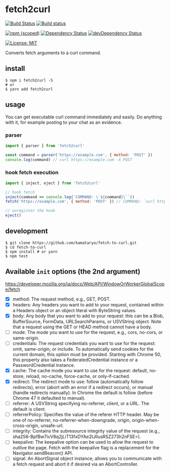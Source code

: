 # fetch2curl

[![Build Status](https://travis-ci.org/kamataryo/fetch-to-curl.svg?branch=master)](https://travis-ci.org/kamataryo/fetch-to-curl)
[![Build status](https://ci.appveyor.com/api/projects/status/yhpc128t9efo5b1k?svg=true)](https://ci.appveyor.com/project/kamataryo/fetch-to-curl)

[![npm (scoped)](https://img.shields.io/npm/v/fetch2curl.svg)](https://www.npmjs.com/package/fetch2curl)
[![Dependency Status](https://img.shields.io/david/kamataryo/fetch-to-curl.svg?style=flat)](https://david-dm.org/kamataryo/fetch-to-curl)
[![devDependency Status](https://img.shields.io/david/dev/kamataryo/fetch-to-curl.svg?style=flat)](https://david-dm.org/kamataryo/fetch-to-curl#info=devDependencies)

[![License: MIT](https://img.shields.io/badge/License-MIT-yellow.svg)](https://opensource.org/licenses/MIT)

Converts fetch arguments to a curl command.

## install

```shell
$ npm i fetch2curl -S
# or
$ yarn add fetch2curl
```

## usage

You can get executable curl command immediately and easily. Do anything with it, for example posting to your chat as an evidence.

### parser

```javascript
import { parser } from 'fetch2curl'

const command = parser('https://example.com', { method: 'POST' })
console.log(command) // curl https://example.com -X POST
```

### hook fetch execution

```javascript
import { inject, eject } from 'fetch2curl'

// hook fetch
inject(command => console.log(`COMMAND: \`${command}\``))
fetch('https://example.com', { method: 'POST' }) // COMMAND: `curl https://example.com -X POST`

// unregister the hook
eject()
```

## development

```shell
$ git clone https://github.com/kamataryo/fetch-to-curl.git
$ cd fetch-to-curl
$ npm install # or yarn
$ npm test
```

## Available `init` options (the 2nd argument)

https://developer.mozilla.org/ja/docs/Web/API/WindowOrWorkerGlobalScope/fetch

- [x] method: The request method, e.g., GET, POST.
- [x] headers: Any headers you want to add to your request, contained within a Headers object or an object literal with ByteString values.
- [x] body: Any body that you want to add to your request: this can be a Blob, BufferSource, FormData, URLSearchParams, or USVString object. Note that a request using the GET or HEAD method cannot have a body.
- [ ] mode: The mode you want to use for the request, e.g., cors, no-cors, or same-origin.
- [ ] credentials: The request credentials you want to use for the request: omit, same-origin, or include. To automatically send cookies for the current domain, this option must be provided. Starting with Chrome 50, this property also takes a FederatedCredential instance or a PasswordCredential instance.
- [x] cache: The cache mode you want to use for the request: default, no-store, reload, no-cache, force-cache, or only-if-cached.
- [x] redirect: The redirect mode to use: follow (automatically follow redirects), error (abort with an error if a redirect occurs), or manual (handle redirects manually). In Chrome the default is follow (before Chrome 47 it defaulted to manual).
- [ ] referrer: A USVString specifying no-referrer, client, or a URL. The default is client.
- [ ] referrerPolicy: Specifies the value of the referer HTTP header. May be one of no-referrer, no-referrer-when-downgrade, origin, origin-when-cross-origin, unsafe-url.
- [ ] integrity: Contains the subresource integrity value of the request (e.g., sha256-BpfBw7ivV8q2jLiT13fxDYAe2tJllusRSZ273h2nFSE=).
- [ ] keepalive: The keepalive option can be used to allow the request to outlive the page. Fetch with the keepalive flag is a replacement for the Navigator.sendBeacon() API.
- [ ] signal: An AbortSignal object instance; allows you to communicate with a fetch request and abort it if desired via an AbortController.
